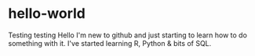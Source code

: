 # hello-world
Testing testing
Hello
I'm new to github and just starting to learn how to do something with it.
I've started learning R, Python & bits of SQL.
